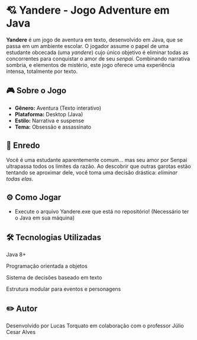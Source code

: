 # 💘 Yandere - Jogo Adventure em Java

**Yandere** é um jogo de aventura em texto, desenvolvido em Java, que se passa em um ambiente escolar. 
O jogador assume o papel de uma estudante obcecada (uma *yandere*) cujo único objetivo é eliminar todas as concorrentes para conquistar o amor de seu *senpai*. 
Combinando narrativa sombria, e elementos de mistério, este jogo oferece uma experiência intensa, totalmente por texto.

## 🎮 Sobre o Jogo

- **Gênero:** Aventura (Texto interativo)
- **Plataforma:** Desktop (Java)
- **Estilo:** Narrativa e suspense
- **Tema:** Obsessão e assassinato

## 🧠 Enredo

Você é uma estudante aparentemente comum... mas seu amor por Senpai ultrapassa todos os limites da razão.
Ao descobrir que outras garotas estão tentando se aproximar dele, você toma uma decisão drástica: *eliminar todas elas*.

## ⚙️ Como Jogar

- Execute o arquivo Yandere.exe que está no repositório! (Necessário ter o Java em sua máquina)

## 🛠️ Tecnologias Utilizadas
Java 8+

Programação orientada a objetos

Sistema de decisões baseado em texto

Estrutura modular para eventos e personagens

## ✏️ Autor
Desenvolvido por Lucas Torquato em colaboração com o professor Júlio Cesar Alves
